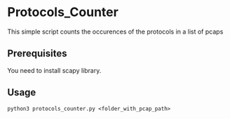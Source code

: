 # Protocols_Counter
This simple script counts the occurences of the protocols in a list of pcaps
## Prerequisites
You need to install scapy library.
## Usage
```
python3 protocols_counter.py <folder_with_pcap_path>
```
